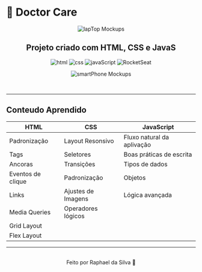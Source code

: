 # 🏥 Doctor Care
<div align="center">
  
![lapTop Mockups](https://user-images.githubusercontent.com/66075182/167202149-c7593816-a9f5-46c2-af47-d3f5344604c1.jpg)<br>
## Projeto criado com HTML, CSS e JavaS


  <img alt="html" src="https://img.shields.io/badge/HTML-239120?style=for-the-badge&logo=html5&logoColor=white">
  <img alt="css" src="https://img.shields.io/badge/CSS-239120?&style=for-the-badge&logo=css3&logoColor=white">
  <img alt="javaScript" src="https://img.shields.io/badge/JavaScript-F7DF1E?style=for-the-badge&logo=javascript&logoColor=black">
  <img alt="RocketSeat" src="https://img.shields.io/badge/-RocketSeat-%237519C1?style=for-the-badge">


![smartPhone Mockups](https://user-images.githubusercontent.com/66075182/167208215-77c353a1-1852-440f-b82c-bc297d237354.png)
  
  <br>
  
</div>

----------------

Conteudo Aprendido
------------------------
HTML | CSS | JavaScript
-------- | ---------| ----------
Padronização |Layout Resonsivo |Fluxo natural da aplivação
Tags |Seletores |Boas práticas de escrita
Ancoras |Transições |Tipos de dados
Eventos de clique |Padronização |Objetos
Links |Ajustes de Imagens |Lógica avançada
|Media Queries |Operadores lógicos
|Grid Layout |
|Flex Layout |
-----------------------
<br>

<div align="center">
Feito por Raphael da Silva 🚀
</div>
